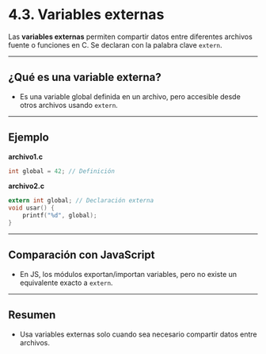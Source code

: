 # 4.3. Variables externas

Las **variables externas** permiten compartir datos entre diferentes archivos fuente o funciones en C. Se declaran con la palabra clave `extern`.

---

## ¿Qué es una variable externa?

- Es una variable global definida en un archivo, pero accesible desde otros archivos usando `extern`.

---

## Ejemplo

**archivo1.c**

```c
int global = 42; // Definición
```

**archivo2.c**

```c
extern int global; // Declaración externa
void usar() {
    printf("%d", global);
}
```

---

## Comparación con JavaScript

- En JS, los módulos exportan/importan variables, pero no existe un equivalente exacto a `extern`.

---

## Resumen

- Usa variables externas solo cuando sea necesario compartir datos entre archivos.
